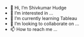 - 👋 Hi, I’m Shivkumar Hudge
- 👀 I’m interested in ...
- 🌱 I’m currently learning Tableau
- 💞️ I’m looking to collaborate on ...
- 📫 How to reach me ...

<!---
SHIVAA17/SHIVAA17 is a ✨ special ✨ repository because its `README.md` (this file) appears on your GitHub profile.
You can click the Preview link to take a look at your changes.
--->
